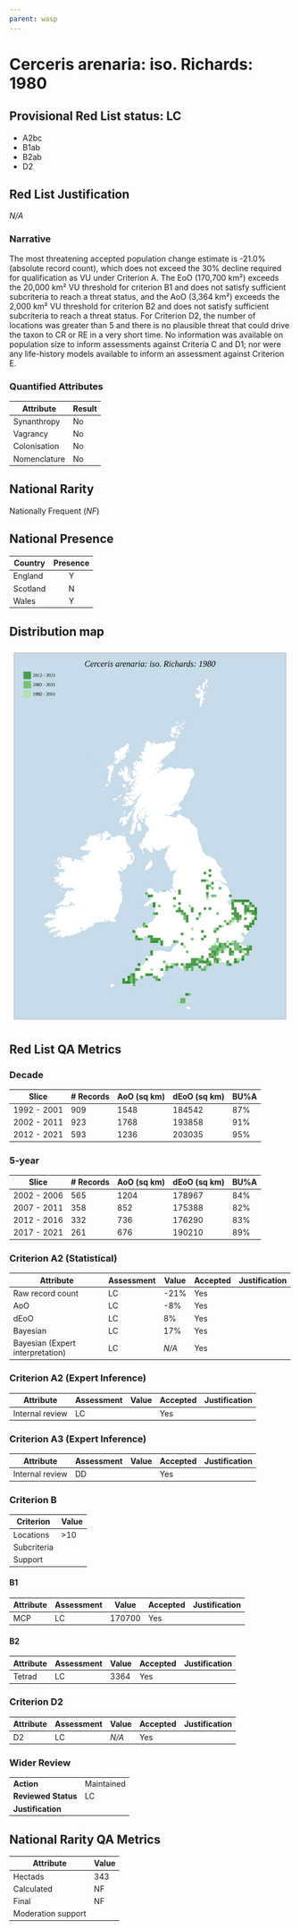 ```yaml
---
parent: wasp
---
```


# Cerceris arenaria: iso. Richards: 1980

## Provisional Red List status: LC
- A2bc
- B1ab
- B2ab
- D2

## Red List Justification
*N/A*

### Narrative


The most threatening accepted population change estimate is -21.0% (absolute record count), which does not exceed the 30% decline required for qualification as VU under Criterion A. The EoO (170,700 km²) exceeds the 20,000 km² VU threshold for criterion B1 and does not satisfy sufficient subcriteria to reach a threat status, and the AoO (3,364 km²) exceeds the 2,000 km² VU threshold for criterion B2 and does not satisfy sufficient subcriteria to reach a threat status. For Criterion D2, the number of locations was greater than 5 and there is no plausible threat that could drive the taxon to CR or RE in a very short time. No information was available on population size to inform assessments against Criteria C and D1; nor were any life-history models available to inform an assessment against Criterion E.

### Quantified Attributes
|Attribute|Result|
|---|---|
|Synanthropy|No|
|Vagrancy|No|
|Colonisation|No|
|Nomenclature|No|


## National Rarity
Nationally Frequent (*NF*)

## National Presence
|Country|Presence
|---|:-:|
|England|Y|
|Scotland|N|
|Wales|Y|


## Distribution map
![](../map/562.svg)

## Red List QA Metrics
### Decade
| Slice | # Records | AoO (sq km) | dEoO (sq km) |BU%A |
|---|---|---|---|---|
|1992 - 2001|909|1548|184542|87%|
|2002 - 2011|923|1768|193858|91%|
|2012 - 2021|593|1236|203035|95%|

### 5-year
| Slice | # Records | AoO (sq km) | dEoO (sq km) |BU%A |
|---|---|---|---|---|
|2002 - 2006|565|1204|178967|84%|
|2007 - 2011|358|852|175388|82%|
|2012 - 2016|332|736|176290|83%|
|2017 - 2021|261|676|190210|89%|

### Criterion A2 (Statistical)
|Attribute|Assessment|Value|Accepted|Justification
|---|---|---|---|---|
|Raw record count|LC|-21%|Yes||
|AoO|LC|-8%|Yes||
|dEoO|LC|8%|Yes||
|Bayesian|LC|17%|Yes||
|Bayesian (Expert interpretation)|LC|*N/A*|Yes||

### Criterion A2 (Expert Inference)
|Attribute|Assessment|Value|Accepted|Justification
|---|---|---|---|---|
|Internal review|LC||Yes||

### Criterion A3 (Expert Inference)
|Attribute|Assessment|Value|Accepted|Justification
|---|---|---|---|---|
|Internal review|DD||Yes||

### Criterion B
|Criterion| Value|
|---|---|
|Locations|>10|
|Subcriteria||
|Support||

#### B1
|Attribute|Assessment|Value|Accepted|Justification
|---|---|---|---|---|
|MCP|LC|170700|Yes||

#### B2
|Attribute|Assessment|Value|Accepted|Justification
|---|---|---|---|---|
|Tetrad|LC|3364|Yes||

### Criterion D2
|Attribute|Assessment|Value|Accepted|Justification
|---|---|---|---|---|
|D2|LC|*N/A*|Yes||

### Wider Review
|  |  |
|---|---|
|**Action**|Maintained|
|**Reviewed Status**|LC|
|**Justification**||

## National Rarity QA Metrics
|Attribute|Value|
|---|---|
|Hectads|343|
|Calculated|NF|
|Final|NF|
|Moderation support||
